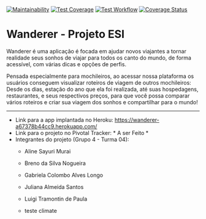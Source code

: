 [![Maintainability](https://api.codeclimate.com/v1/badges/95a1b561fd300df4b44c/maintainability)](https://codeclimate.com/github/luigi0t/ESI-Wanderer/maintainability)
[![Test Coverage](https://api.codeclimate.com/v1/badges/95a1b561fd300df4b44c/test_coverage)](https://codeclimate.com/github/luigi0t/ESI-Wanderer/test_coverage)
[![Test Workflow](https://github.com/luigi0t/ESI-Wanderer/actions/workflows/test.yml/badge.svg?branch=master)](https://github.com/luigi0t/ESI-Wanderer/actions/workflows/test.yml)
[![Coverage Status](https://coveralls.io/repos/github/luigi0t/ESI-Wanderer/badge.svg?branch=master)](https://coveralls.io/github/luigi0t/ESI-Wanderer?branch=master)

# Wanderer - Projeto ESI

Wanderer é uma aplicação é focada em ajudar novos viajantes a tornar realidade seus sonhos de viajar para todos os canto do mundo, de forma acessível, com várias dicas e opções de perfis.

Pensada especialmente para mochileiros, ao acessar nossa plataforma os usuários conseguem visualizar roteiros de viagem de outros mochileiros: Desde os dias, estação do ano que ela foi realizada, até suas hospedagens, restaurantes, e seus respectivos preços, para que você possa comparar vários roteiros e criar sua viagem dos sonhos e compartilhar para o mundo!

--- 

- Link para a app implantada no Heroku: https://wanderer-a67378b44cc9.herokuapp.com/
- Link para o projeto no Pivotal Tracker: * A ser Feito *
- Integrantes do projeto (Grupo 4 - Turma 04):
  - Aline Sayuri Murai
  - Breno da Silva Nogueira
  - Gabriela Colombo Alves Longo
  - Juliana Almeida Santos
  - Luigi Tramontin de Paula
 
  - teste climate
